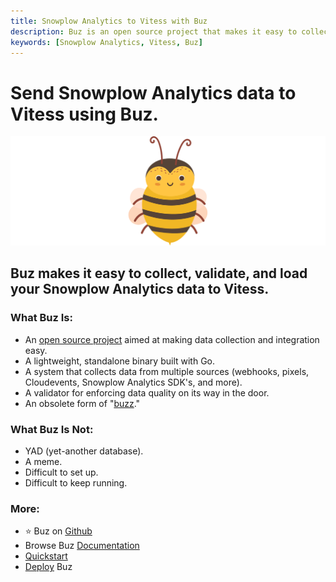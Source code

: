 ```yaml
---
title: Snowplow Analytics to Vitess with Buz
description: Buz is an open source project that makes it easy to collect, validate, and load Snowplow Analytics data to Vitess.
keywords: [Snowplow Analytics, Vitess, Buz]
---
```


# Send Snowplow Analytics data to Vitess using Buz.

![buzz](../../../static/img/buzz.png)


## Buz makes it easy to collect, validate, and load your Snowplow Analytics data to Vitess.


### What Buz Is:

- An [open source project](https://github.com/silverton-io/buz) aimed at making data collection and integration easy.
- A lightweight, standalone binary built with Go.
- A system that collects data from multiple sources (webhooks, pixels, Cloudevents, Snowplow Analytics SDK's, and more).
- A validator for enforcing data quality on its way in the door.
- An obsolete form of "[buzz](https://www.merriam-webster.com/dictionary/buzz)."


### What Buz Is Not:

- YAD (yet-another database).
- A meme.
- Difficult to set up.
- Difficult to keep running.


### More:
- ⭐ Buz on [Github](https://github.com/silverton-io/buz)
- Browse Buz [Documentation](/)
- [Quickstart](/examples/quickstart)
- [Deploy](category/deploying-buz) Buz
